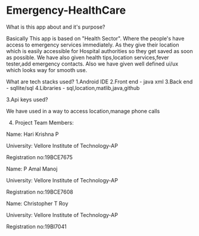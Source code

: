 # Emergency-HealthCare

What is this app about and it's purpose?

Basically This app is based on "Health Sector". Where the people's have access to emergency services immediately. As they give their location which is easily accessible for Hospital authorities so they get saved as soon as possible.
We have also given health tips,location services,fever tester,add emergency contacts. Also we have given well defined ui/ux which looks way for smooth use.

What are tech stacks used?
1.Android IDE
2.Front end - java xml 
3.Back end - sqllite/sql
4.Libraries - sql,location,matlib,java,github

3.Api keys used?

We have used in a way to access location,manage phone calls

4. Project Team Members:

Name: Hari Krishna P 

University: Vellore Institute of Technology-AP 

Registration no:19BCE7675 

Name: P Amal Manoj

University: Vellore Institute of Technology-AP

Registration no:19BCE7608
 
Name: Christopher T Roy

University: Vellore Institute of Technology-AP 

Registration no:19BI7041
